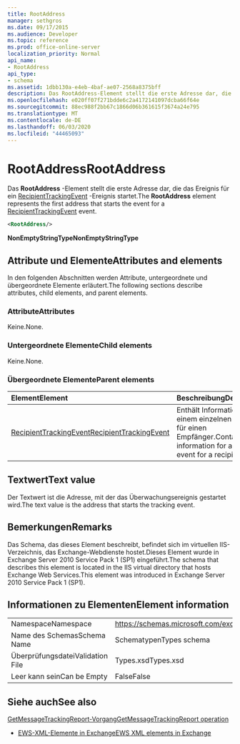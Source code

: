 ```yaml
---
title: RootAddress
manager: sethgros
ms.date: 09/17/2015
ms.audience: Developer
ms.topic: reference
ms.prod: office-online-server
localization_priority: Normal
api_name:
- RootAddress
api_type:
- schema
ms.assetid: 1dbb130a-e4eb-4baf-ae07-2568a8375bff
description: Das RootAddress-Element stellt die erste Adresse dar, die das Ereignis für ein RecipientTrackingEvent-Ereignis startet.
ms.openlocfilehash: e020ff07f271bdde6c2a4172141097dcba66f64e
ms.sourcegitcommit: 88ec988f2bb67c1866d06b361615f3674a24e795
ms.translationtype: MT
ms.contentlocale: de-DE
ms.lasthandoff: 06/03/2020
ms.locfileid: "44465093"
---
```

# <a name="rootaddress"></a><span data-ttu-id="c9b43-103">RootAddress</span><span class="sxs-lookup"><span data-stu-id="c9b43-103">RootAddress</span></span>

<span data-ttu-id="c9b43-104">Das **RootAddress** -Element stellt die erste Adresse dar, die das Ereignis für ein [RecipientTrackingEvent](recipienttrackingevent.md) -Ereignis startet.</span><span class="sxs-lookup"><span data-stu-id="c9b43-104">The **RootAddress** element represents the first address that starts the event for a [RecipientTrackingEvent](recipienttrackingevent.md) event.</span></span> 
  
```xml
<RootAddress/>
```

 <span data-ttu-id="c9b43-105">**NonEmptyStringType**</span><span class="sxs-lookup"><span data-stu-id="c9b43-105">**NonEmptyStringType**</span></span>
## <a name="attributes-and-elements"></a><span data-ttu-id="c9b43-106">Attribute und Elemente</span><span class="sxs-lookup"><span data-stu-id="c9b43-106">Attributes and elements</span></span>

<span data-ttu-id="c9b43-107">In den folgenden Abschnitten werden Attribute, untergeordnete und übergeordnete Elemente erläutert.</span><span class="sxs-lookup"><span data-stu-id="c9b43-107">The following sections describe attributes, child elements, and parent elements.</span></span>
  
### <a name="attributes"></a><span data-ttu-id="c9b43-108">Attribute</span><span class="sxs-lookup"><span data-stu-id="c9b43-108">Attributes</span></span>

<span data-ttu-id="c9b43-109">Keine.</span><span class="sxs-lookup"><span data-stu-id="c9b43-109">None.</span></span>
  
### <a name="child-elements"></a><span data-ttu-id="c9b43-110">Untergeordnete Elemente</span><span class="sxs-lookup"><span data-stu-id="c9b43-110">Child elements</span></span>

<span data-ttu-id="c9b43-111">Keine.</span><span class="sxs-lookup"><span data-stu-id="c9b43-111">None.</span></span>
  
### <a name="parent-elements"></a><span data-ttu-id="c9b43-112">Übergeordnete Elemente</span><span class="sxs-lookup"><span data-stu-id="c9b43-112">Parent elements</span></span>

|<span data-ttu-id="c9b43-113">**Element**</span><span class="sxs-lookup"><span data-stu-id="c9b43-113">**Element**</span></span>|<span data-ttu-id="c9b43-114">**Beschreibung**</span><span class="sxs-lookup"><span data-stu-id="c9b43-114">**Description**</span></span>|
|:-----|:-----|
|[<span data-ttu-id="c9b43-115">RecipientTrackingEvent</span><span class="sxs-lookup"><span data-stu-id="c9b43-115">RecipientTrackingEvent</span></span>](recipienttrackingevent.md) <br/> |<span data-ttu-id="c9b43-116">Enthält Informationen zu einem einzelnen Ereignis für einen Empfänger.</span><span class="sxs-lookup"><span data-stu-id="c9b43-116">Contains information for a single event for a recipient.</span></span>  <br/> |
   
## <a name="text-value"></a><span data-ttu-id="c9b43-117">Textwert</span><span class="sxs-lookup"><span data-stu-id="c9b43-117">Text value</span></span>

<span data-ttu-id="c9b43-118">Der Textwert ist die Adresse, mit der das Überwachungsereignis gestartet wird.</span><span class="sxs-lookup"><span data-stu-id="c9b43-118">The text value is the address that starts the tracking event.</span></span>
  
## <a name="remarks"></a><span data-ttu-id="c9b43-119">Bemerkungen</span><span class="sxs-lookup"><span data-stu-id="c9b43-119">Remarks</span></span>

<span data-ttu-id="c9b43-120">Das Schema, das dieses Element beschreibt, befindet sich im virtuellen IIS-Verzeichnis, das Exchange-Webdienste hostet.Dieses Element wurde in Exchange Server 2010 Service Pack 1 (SP1) eingeführt.</span><span class="sxs-lookup"><span data-stu-id="c9b43-120">The schema that describes this element is located in the IIS virtual directory that hosts Exchange Web Services.This element was introduced in Exchange Server 2010 Service Pack 1 (SP1).</span></span>
  
## <a name="element-information"></a><span data-ttu-id="c9b43-121">Informationen zu Elementen</span><span class="sxs-lookup"><span data-stu-id="c9b43-121">Element information</span></span>

|||
|:-----|:-----|
|<span data-ttu-id="c9b43-122">Namespace</span><span class="sxs-lookup"><span data-stu-id="c9b43-122">Namespace</span></span>  <br/> |https://schemas.microsoft.com/exchange/services/2006/types  <br/> |
|<span data-ttu-id="c9b43-123">Name des Schemas</span><span class="sxs-lookup"><span data-stu-id="c9b43-123">Schema Name</span></span>  <br/> |<span data-ttu-id="c9b43-124">Schematypen</span><span class="sxs-lookup"><span data-stu-id="c9b43-124">Types schema</span></span>  <br/> |
|<span data-ttu-id="c9b43-125">Überprüfungsdatei</span><span class="sxs-lookup"><span data-stu-id="c9b43-125">Validation File</span></span>  <br/> |<span data-ttu-id="c9b43-126">Types.xsd</span><span class="sxs-lookup"><span data-stu-id="c9b43-126">Types.xsd</span></span>  <br/> |
|<span data-ttu-id="c9b43-127">Leer kann sein</span><span class="sxs-lookup"><span data-stu-id="c9b43-127">Can be Empty</span></span>  <br/> |<span data-ttu-id="c9b43-128">False</span><span class="sxs-lookup"><span data-stu-id="c9b43-128">False</span></span>  <br/> |
   
## <a name="see-also"></a><span data-ttu-id="c9b43-129">Siehe auch</span><span class="sxs-lookup"><span data-stu-id="c9b43-129">See also</span></span>



[<span data-ttu-id="c9b43-130">GetMessageTrackingReport-Vorgang</span><span class="sxs-lookup"><span data-stu-id="c9b43-130">GetMessageTrackingReport operation</span></span>](getmessagetrackingreport-operation.md)


- [<span data-ttu-id="c9b43-131">EWS-XML-Elemente in Exchange</span><span class="sxs-lookup"><span data-stu-id="c9b43-131">EWS XML elements in Exchange</span></span>](ews-xml-elements-in-exchange.md)


